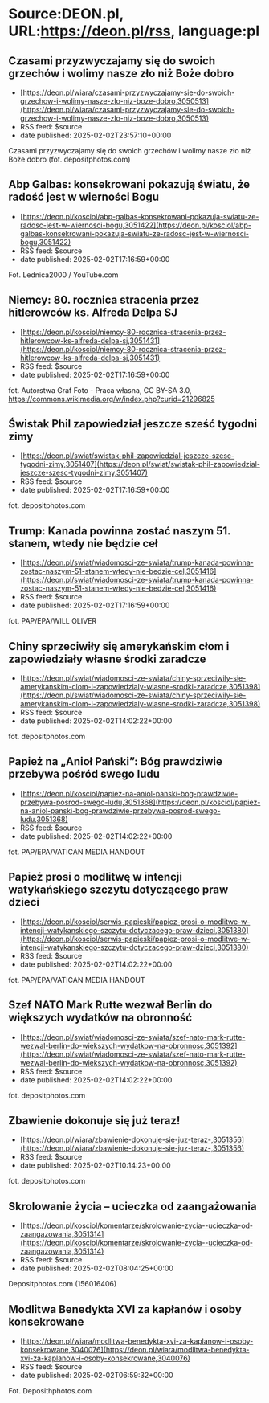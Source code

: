 # Source:DEON.pl, URL:https://deon.pl/rss, language:pl

## Czasami przyzwyczajamy się do swoich grzechów i wolimy nasze zło niż Boże dobro
 - [https://deon.pl/wiara/czasami-przyzwyczajamy-sie-do-swoich-grzechow-i-wolimy-nasze-zlo-niz-boze-dobro,3050513](https://deon.pl/wiara/czasami-przyzwyczajamy-sie-do-swoich-grzechow-i-wolimy-nasze-zlo-niz-boze-dobro,3050513)
 - RSS feed: $source
 - date published: 2025-02-02T23:57:10+00:00

Czasami przyzwyczajamy się do swoich grzechów i wolimy nasze zło niż Boże dobro (fot. depositphotos.com)

## Abp Galbas: konsekrowani pokazują światu, że radość jest w wierności Bogu
 - [https://deon.pl/kosciol/abp-galbas-konsekrowani-pokazuja-swiatu-ze-radosc-jest-w-wiernosci-bogu,3051422](https://deon.pl/kosciol/abp-galbas-konsekrowani-pokazuja-swiatu-ze-radosc-jest-w-wiernosci-bogu,3051422)
 - RSS feed: $source
 - date published: 2025-02-02T17:16:59+00:00

Fot. Lednica2000 / YouTube.com

## Niemcy: 80. rocznica stracenia przez hitlerowców ks. Alfreda Delpa SJ
 - [https://deon.pl/kosciol/niemcy-80-rocznica-stracenia-przez-hitlerowcow-ks-alfreda-delpa-sj,3051431](https://deon.pl/kosciol/niemcy-80-rocznica-stracenia-przez-hitlerowcow-ks-alfreda-delpa-sj,3051431)
 - RSS feed: $source
 - date published: 2025-02-02T17:16:59+00:00

fot. Autorstwa Graf Foto - Praca własna, CC BY-SA 3.0, https://commons.wikimedia.org/w/index.php?curid=21296825

## Świstak Phil zapowiedział jeszcze sześć tygodni zimy
 - [https://deon.pl/swiat/swistak-phil-zapowiedzial-jeszcze-szesc-tygodni-zimy,3051407](https://deon.pl/swiat/swistak-phil-zapowiedzial-jeszcze-szesc-tygodni-zimy,3051407)
 - RSS feed: $source
 - date published: 2025-02-02T17:16:59+00:00

fot. depositphotos.com

## Trump: Kanada powinna zostać naszym 51. stanem, wtedy nie będzie ceł
 - [https://deon.pl/swiat/wiadomosci-ze-swiata/trump-kanada-powinna-zostac-naszym-51-stanem-wtedy-nie-bedzie-cel,3051416](https://deon.pl/swiat/wiadomosci-ze-swiata/trump-kanada-powinna-zostac-naszym-51-stanem-wtedy-nie-bedzie-cel,3051416)
 - RSS feed: $source
 - date published: 2025-02-02T17:16:59+00:00

fot. PAP/EPA/WILL OLIVER

## Chiny sprzeciwiły się amerykańskim cłom i zapowiedziały własne środki zaradcze
 - [https://deon.pl/swiat/wiadomosci-ze-swiata/chiny-sprzeciwily-sie-amerykanskim-clom-i-zapowiedzialy-wlasne-srodki-zaradcze,3051398](https://deon.pl/swiat/wiadomosci-ze-swiata/chiny-sprzeciwily-sie-amerykanskim-clom-i-zapowiedzialy-wlasne-srodki-zaradcze,3051398)
 - RSS feed: $source
 - date published: 2025-02-02T14:02:22+00:00

fot. depositphotos.com

## Papież na „Anioł Pański”: Bóg prawdziwie przebywa pośród swego ludu
 - [https://deon.pl/kosciol/papiez-na-aniol-panski-bog-prawdziwie-przebywa-posrod-swego-ludu,3051368](https://deon.pl/kosciol/papiez-na-aniol-panski-bog-prawdziwie-przebywa-posrod-swego-ludu,3051368)
 - RSS feed: $source
 - date published: 2025-02-02T14:02:22+00:00

fot. PAP/EPA/VATICAN MEDIA HANDOUT

## Papież prosi o modlitwę w intencji watykańskiego szczytu dotyczącego praw dzieci
 - [https://deon.pl/kosciol/serwis-papieski/papiez-prosi-o-modlitwe-w-intencji-watykanskiego-szczytu-dotyczacego-praw-dzieci,3051380](https://deon.pl/kosciol/serwis-papieski/papiez-prosi-o-modlitwe-w-intencji-watykanskiego-szczytu-dotyczacego-praw-dzieci,3051380)
 - RSS feed: $source
 - date published: 2025-02-02T14:02:22+00:00

fot. PAP/EPA/VATICAN MEDIA HANDOUT

## Szef NATO Mark Rutte wezwał Berlin do większych wydatków na obronność
 - [https://deon.pl/swiat/wiadomosci-ze-swiata/szef-nato-mark-rutte-wezwal-berlin-do-wiekszych-wydatkow-na-obronnosc,3051392](https://deon.pl/swiat/wiadomosci-ze-swiata/szef-nato-mark-rutte-wezwal-berlin-do-wiekszych-wydatkow-na-obronnosc,3051392)
 - RSS feed: $source
 - date published: 2025-02-02T14:02:22+00:00

fot. depositphotos.com

## Zbawienie dokonuje się już teraz!
 - [https://deon.pl/wiara/zbawienie-dokonuje-sie-juz-teraz-,3051356](https://deon.pl/wiara/zbawienie-dokonuje-sie-juz-teraz-,3051356)
 - RSS feed: $source
 - date published: 2025-02-02T10:14:23+00:00

fot. depositphotos.com

## Skrolowanie życia – ucieczka od zaangażowania
 - [https://deon.pl/kosciol/komentarze/skrolowanie-zycia--ucieczka-od-zaangazowania,3051314](https://deon.pl/kosciol/komentarze/skrolowanie-zycia--ucieczka-od-zaangazowania,3051314)
 - RSS feed: $source
 - date published: 2025-02-02T08:04:25+00:00

Depositphotos.com (156016406)

## Modlitwa Benedykta XVI za kapłanów i osoby konsekrowane
 - [https://deon.pl/wiara/modlitwa-benedykta-xvi-za-kaplanow-i-osoby-konsekrowane,3040076](https://deon.pl/wiara/modlitwa-benedykta-xvi-za-kaplanow-i-osoby-konsekrowane,3040076)
 - RSS feed: $source
 - date published: 2025-02-02T06:59:32+00:00

Fot. Deposithphotos.com

